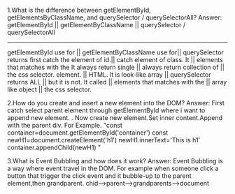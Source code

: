 1.What is the difference between getElementById, getElementsByClassName, and querySelector / querySelectorAll?
Answer:
getElementById          ||  getElementByClassName      || querySelector / querySelectorAll
-----------------------    ----------------------        --------------------------------
getElementById use for  || getElementByClassName use for|| querySelector returns first 
catch the element of id.|| catch element of class. It   || elements that matches with the
It always return single || always return collection of  || the css selector.
element.                || HTML. It is look-like array  || querySelector returns ALL
                        || but it is not. It called     || elements that matches with the
                        || array like object            || the css selector.


2.How do you create and insert a new element into the DOM?
Answer: First catch select parent element through getElementById where i want to append  new element. . Now create new element.Set inner content.Append with the parent div. For Example. 
"const container=document.getElementById('container')
const newH1=document.createElement('h1')
newH1.innerText='This is h1'
container.appendChild(newH1)
"

3.What is Event Bubbling and how does it work? 
Answer: Event Bubbling is a way where event travel in the DOM. For example
when someone click a button that trigger the click event and it bubble-up to the parent element,then grandparent.
chid-->parent-->grandparents-->document

